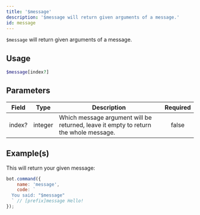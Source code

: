 ```yaml
---
title: '$message'
description: '$message will return given arguments of a message.'
id: message
---
```


`$message` will return given arguments of a message.

## Usage

```php
$message[index?]
```

## Parameters

| Field  | Type    | Description                                                                          | Required |
| ------ | ------- | ------------------------------------------------------------------------------------ |:--------:|
| index? | integer | Which message argument will be returned, leave it empty to return the whole message. |  false   |

## Example(s)

This will return your given message:

```javascript
bot.command({
    name: 'message',
    code: `
  You said: "$message"
  ` // [prefix]message Hello!
});
```

